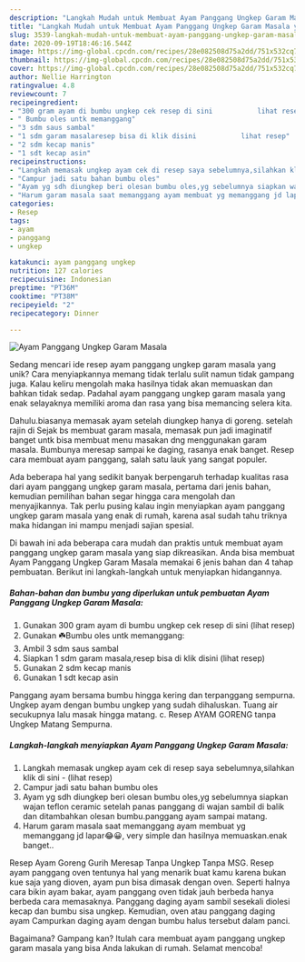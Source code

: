 ```yaml
---
description: "Langkah Mudah untuk Membuat Ayam Panggang Ungkep Garam Masala yang Bikin Ngiler"
title: "Langkah Mudah untuk Membuat Ayam Panggang Ungkep Garam Masala yang Bikin Ngiler"
slug: 3539-langkah-mudah-untuk-membuat-ayam-panggang-ungkep-garam-masala-yang-bikin-ngiler
date: 2020-09-19T18:46:16.544Z
image: https://img-global.cpcdn.com/recipes/28e082508d75a2dd/751x532cq70/ayam-panggang-ungkep-garam-masala-foto-resep-utama.jpg
thumbnail: https://img-global.cpcdn.com/recipes/28e082508d75a2dd/751x532cq70/ayam-panggang-ungkep-garam-masala-foto-resep-utama.jpg
cover: https://img-global.cpcdn.com/recipes/28e082508d75a2dd/751x532cq70/ayam-panggang-ungkep-garam-masala-foto-resep-utama.jpg
author: Nellie Harrington
ratingvalue: 4.8
reviewcount: 7
recipeingredient:
- "300 gram ayam di bumbu ungkep cek resep di sini           lihat resep"
- " Bumbu oles untk memanggang"
- "3 sdm saus sambal"
- "1 sdm garam masalaresep bisa di klik disini           lihat resep"
- "2 sdm kecap manis"
- "1 sdt kecap asin"
recipeinstructions:
- "Langkah memasak ungkep ayam cek di resep saya sebelumnya,silahkan klik di sini             (lihat resep)"
- "Campur jadi satu bahan bumbu oles"
- "Ayam yg sdh diungkep beri olesan bumbu oles,yg sebelumnya siapkan wajan teflon ceramic setelah panas panggang di wajan sambil di balik dan ditambahkan olesan bumbu.panggang ayam sampai matang."
- "Harum garam masala saat memanggang ayam membuat yg memanggang jd lapar😂😀, very simple dan hasilnya memuaskan.enak banget.."
categories:
- Resep
tags:
- ayam
- panggang
- ungkep

katakunci: ayam panggang ungkep 
nutrition: 127 calories
recipecuisine: Indonesian
preptime: "PT36M"
cooktime: "PT38M"
recipeyield: "2"
recipecategory: Dinner

---
```



![Ayam Panggang Ungkep Garam Masala](https://img-global.cpcdn.com/recipes/28e082508d75a2dd/751x532cq70/ayam-panggang-ungkep-garam-masala-foto-resep-utama.jpg)

Sedang mencari ide resep ayam panggang ungkep garam masala yang unik? Cara menyiapkannya memang tidak terlalu sulit namun tidak gampang juga. Kalau keliru mengolah maka hasilnya tidak akan memuaskan dan bahkan tidak sedap. Padahal ayam panggang ungkep garam masala yang enak selayaknya memiliki aroma dan rasa yang bisa memancing selera kita.

Dahulu.biasanya memasak ayam setelah diungkep hanya di goreng. setelah rajin di Sejak bs membuat garam masala, memasak pun jadi imaginatif banget untk bisa membuat menu masakan dng menggunakan garam masala. Bumbunya meresap sampai ke daging, rasanya enak banget. Resep cara membuat ayam panggang, salah satu lauk yang sangat populer.

Ada beberapa hal yang sedikit banyak berpengaruh terhadap kualitas rasa dari ayam panggang ungkep garam masala, pertama dari jenis bahan, kemudian pemilihan bahan segar hingga cara mengolah dan menyajikannya. Tak perlu pusing kalau ingin menyiapkan ayam panggang ungkep garam masala yang enak di rumah, karena asal sudah tahu triknya maka hidangan ini mampu menjadi sajian spesial.


Di bawah ini ada beberapa cara mudah dan praktis untuk membuat ayam panggang ungkep garam masala yang siap dikreasikan. Anda bisa membuat Ayam Panggang Ungkep Garam Masala memakai 6 jenis bahan dan 4 tahap pembuatan. Berikut ini langkah-langkah untuk menyiapkan hidangannya.

<!--inarticleads1-->

##### Bahan-bahan dan bumbu yang diperlukan untuk pembuatan Ayam Panggang Ungkep Garam Masala:

1. Gunakan 300 gram ayam di bumbu ungkep cek resep di sini           (lihat resep)
1. Gunakan  ☘️Bumbu oles untk memanggang:
1. Ambil 3 sdm saus sambal
1. Siapkan 1 sdm garam masala,resep bisa di klik disini           (lihat resep)
1. Gunakan 2 sdm kecap manis
1. Gunakan 1 sdt kecap asin


Panggang ayam bersama bumbu hingga kering dan terpanggang sempurna. Ungkep ayam dengan bumbu ungkep yang sudah dihaluskan. Tuang air secukupnya lalu masak hingga matang. c. Resep AYAM GORENG tanpa Ungkep Matang Sempurna. 

<!--inarticleads2-->

##### Langkah-langkah menyiapkan Ayam Panggang Ungkep Garam Masala:

1. Langkah memasak ungkep ayam cek di resep saya sebelumnya,silahkan klik di sini -             (lihat resep)
1. Campur jadi satu bahan bumbu oles
1. Ayam yg sdh diungkep beri olesan bumbu oles,yg sebelumnya siapkan wajan teflon ceramic setelah panas panggang di wajan sambil di balik dan ditambahkan olesan bumbu.panggang ayam sampai matang.
1. Harum garam masala saat memanggang ayam membuat yg memanggang jd lapar😂😀, very simple dan hasilnya memuaskan.enak banget..


Resep Ayam Goreng Gurih Meresap Tanpa Ungkep Tanpa MSG. Resep ayam panggang oven tentunya hal yang menarik buat kamu karena bukan kue saja yang dioven, ayam pun bisa dimasak dengan oven. Seperti halnya cara bikin ayam bakar, ayam panggang oven tidak jauh berbeda hanya berbeda cara memasaknya. Panggang daging ayam sambil sesekali diolesi kecap dan bumbu sisa ungkep. Kemudian, oven atau panggang daging ayam Campurkan daging ayam dengan bumbu halus tersebut dalam panci. 

Bagaimana? Gampang kan? Itulah cara membuat ayam panggang ungkep garam masala yang bisa Anda lakukan di rumah. Selamat mencoba!
